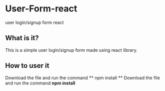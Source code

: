 # User-Form-react
 user login/signup form react

## What is it?
This is a simple user login/signup form made using react library.

## How to user it
Download the file and run the command ** npm install **
Download the file and run the command **npm install**
